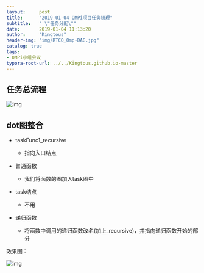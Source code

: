 ```yaml
---
layout:     post
title:      "2019-01-04 OMPi项目任务梳理"
subtitle:   " \"任务分配\""
date:       2019-01-04 11:13:20
author:     "Kingtous"
header-img: "img/RTCO_Omp-DAG.jpg"
catalog: true
tags:
- OMPi小组会议
typora-root-url: ../../Kingtous.github.io-master
---
```




## 任务总流程

![img](/img/RTCO/2019-01-04_OMPi_1.png)



## dot图整合

- taskFunc1_recursive
  - 指向入口结点

- 普通函数
  - 我们将函数的图加入task图中

- task结点
  - 不用
- 递归函数
  - 将函数中调用的递归函数改名(加上_recursive)，并指向递归函数开始的部分

效果图：

![img](/img/RTCO/2019-01-04_OMPi_2.jpg)





